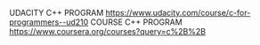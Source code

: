 UDACITY C++ PROGRAM https://www.udacity.com/course/c-for-programmers--ud210
COURSE  C++ PROGRAM https://www.coursera.org/courses?query=c%2B%2B
